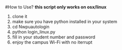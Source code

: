 #How to Use?
**this script only works on osx/linux**

1. clone it 
2. make sure you have python installed in your system
3. cd Nwpuautologin
4. python login_linux.py
5. fill in your student number and password
6. enjoy the campus Wi-Fi with no iterrupt 
